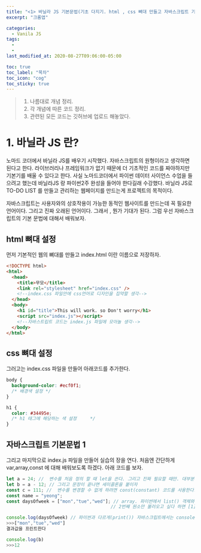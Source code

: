 ```yaml
---
title: "<1> 바닐라 JS 기본문법(기초 다지기. html , css 뼈대 만들고 자바스크립트 기본 문법1)"
excerpt: "크롬앱"

categories:
  - Vanila JS
tags:
  -
  -
last_modified_at: 2020-08-27T09:06:00-05:00

toc: true
toc_label: "목차"
toc_icon: "cog"
toc_sticky: true
---
```


> 1. 나름대로 개념 정리.
> 2. 각 개념에 따른 코드 정리.
> 3. 관련된 모든 코드는 깃허브에 업로드 해놓았다.

# 1. 바닐라 JS 란?

노마드 코더에서 바닐라 JS를 배우기 시작했다. 자바스크립트의 원형이라고 생각하면 된다고 한다. 라이브러리나 프레임워크가 없기 때문에 더 기초적인 코드를 짜야하지만 기본기를 배울 수 있다고 한다. 사실 노마드코더에서 파이썬 데이터 사이언스 수업을 들으려고 했는데 바닐라JS 랑 파이썬2주 완성을 들어야 한다길래 수강했다. 바닐라 JS로 TO-DO LIST 를 만들고 관리하는 웹페이지를 만드는게 프로젝트의 목적이다.

자바스크립트는 사용자와의 상호작용이 가능한 동적인 웹사이트를 만드는데 꼭 필요한 언어이다. 그리고 진짜 오래된 언어이다. 그래서 , 뭔가 기대가 된다. 그럼 우선 자바스크립트의 기본 문법에 대해서 배워보자.

## html 뼈대 설정

먼저 기본적인 웹의 뼈대를 만들고 index.html 이란 이름으로 저장하자.

```html
<!DOCTYPE html>
<html>
  <head>
    <title>무모</title>
    <link rel="stylesheet" href="index.css" />
    <!--index.css 파일안에 css언어로 디자인을 집약할 생각-->
  </head>
  <body>
    <h1 id="title">This will work. so Don't worry</h1>
    <script src="index.js"></script>
    <!--자바스트립트 코드는 index.js 파일에 모아놀 생각-->
  </body>
</html>
```

## css 뼈대 설정

그러고는 index.css 파일을 만들어 아래코드를 추가한다.

```css
body {
  background-color: #ecf0f1;
  /* 배경색 설정 */
}

h1 {
  color: #34495e;
  /* h1 태그에 해당하는 색 설정     */
}
```

## 자바스크립트 기본문법 1

그리고 마지막으로 index.js 파일을 만들어 실습의 장을 연다. 처음엔 간단하게 var,array,const 에 대해 배워보도록 하겠다. 아래 코드를 보자.

```javascript
let a = 24; //  변수를 처음 정의 할 때 let을 쓴다. 그리고 진짜 필요할 때만. 대부분은 const 변수를 사용하자.
let b = a - 12; // 그리고 문장이 끝나면 세미콜론을 붙이자
const c = 111; //  변수를 변경할 수 없게 하려면 const(constant) 코드를 사용한다.(중요)
const name = "yeong";
const daysOfweek = ["mon","tue","wed"]; // array. 파이썬에서 list() 객체와 같다고 보면 될 것 같다.
                                       // 2번째 원소만 불러오고 싶다 하면 [1] 만 붙여주면 된다.

console.log(daysOfweek) // 파이썬과 다르게(print()) 자바스크립트에서는 console.log() 라는 함수를 써서
>>>["mon","tue","wed"]
결과값을 프린트한다

console.log(b)
>>>12

```

